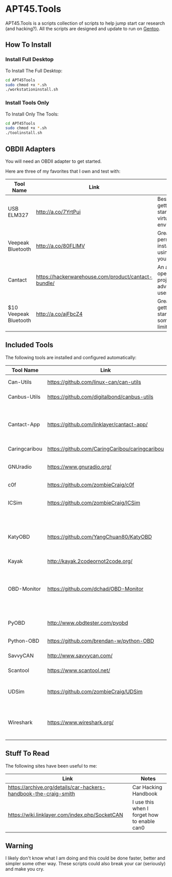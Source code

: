 # APT45.Tools

APT45.Tools is a scripts collection of scripts to help jump start car research (and hacking?). All the scripts are designed and update to run on [Gentoo](https://gentoo.org).

## How To Install

### Install Full Desktop

To Install The Full Desktop:

```bash
cd APT45Tools
sudo chmod +x *.sh
./workstationinstall.sh
```

### Install Tools Only

To Install Only The Tools:

```bash
cd APT45Tools
sudo chmod +x *.sh
./toolinstall.sh
```

## OBDII Adapters

You will need an OBDII adapter to get started.  

Here are three of my favorites that I own and test with:

| Tool Name | Link | Notes |
| ------------- | ------------- | ----- |
| USB ELM327 | <http://a.co/7YrtPui> | Best for getting started and virtual environments. |
| Veepeak Bluetooth | <http://a.co/80FLIMV> | Great for permanent installs and using with your phone. |
| Cantact | <https://hackerwarehouse.com/product/cantact-bundle/> | An amazing open-source project for advanced users. |
| $10 Veepeak Bluetooth | <http://a.co/ajFbcZ4> |  Great for getting started has some limitations. |

## Included Tools

The following tools are installed and configured automatically:

| Tool Name | Link | Notes |
| ------------- | ------------- | ----- |
| Can-Utils | <https://github.com/linux-can/can-utils> | Basic CAN tool. |
| Canbus-Utils |  <https://github.com/digitalbond/canbus-utils> | Basic CAN tool. |
| Cantact-App |  <https://github.com/linklayer/cantact-app/> | Built to work with the Cantact Harware. I have not got it to work yet. |
| Caringcaribou | <https://github.com/CaringCaribou/caringcaribou> |  |
| GNUradio | <https://www.gnuradio.org/> | If you want to look at door locks and TPM modules. |
| c0f |  <https://github.com/zombieCraig/c0f> | |
| ICSim |  <https://github.com/zombieCraig/ICSim> | Basic simulator for testing without a car.  |
| KatyOBD |  <https://github.com/YangChuan80/KatyOBD> | A really neat project that provides a GUI. I want to fork this and make it better. |
| Kayak |  <http://kayak.2codeornot2code.org/> | |
| OBD-Monitor |  <https://github.com/dchad/OBD-Monitor> | A rally neat project that provides a GUI. Needs some documentation work. |
| PyOBD |  <http://www.obdtester.com/pyobd> | Super old tool, still works, kinda. |
| Python-OBD |  <https://github.com/brendan-w/python-OBD> | Use over PIP install. |
| SavvyCAN |  <http://www.savvycan.com/> | Basic CAN tool. |
| Scantool |  <https://www.scantool.net/> | Super old tool but still works. |
| UDSim |  <https://github.com/zombieCraig/UDSim> | Basic simulator for testing without a car. |
| Wireshark |  <https://www.wireshark.org/> | Great for capturing OBDII data just like you would ethernet data. |  

## Stuff To Read

The following sites have been useful to me:

| Link | Notes |
| ------------- | ------------- |
| <https://archive.org/details/car-hackers-handbook-the-craig-smith> | Car Hacking Handbook |
| <https://wiki.linklayer.com/index.php/SocketCAN> | I use this when I forget how to enable can0 |

## Warning

I likely don't know what I am doing and this could be done faster, better and simpler some other way. These scripts could also break your car (seriously) and make you cry.
